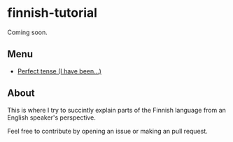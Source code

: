 # finnish-tutorial

Coming soon.

## Menu

- [Perfect tense (I have been...)](perfect_tense)

## About 

This is where I try to succintly explain parts of the Finnish language from an English speaker's perspective. 

Feel free to contribute by opening an issue or making an pull request. 
